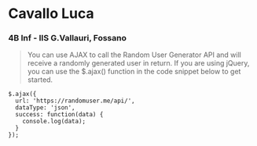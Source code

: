 # Cavallo Luca 
### 4B Inf - IIS G.Vallauri, Fossano

> You can use AJAX to call the Random User Generator API and will receive a randomly generated user in return. If you are using jQuery, you can use the $.ajax() function in the code snippet below to get started.

```
$.ajax({
  url: 'https://randomuser.me/api/',
  dataType: 'json',
  success: function(data) {
    console.log(data);
  }
});
```
